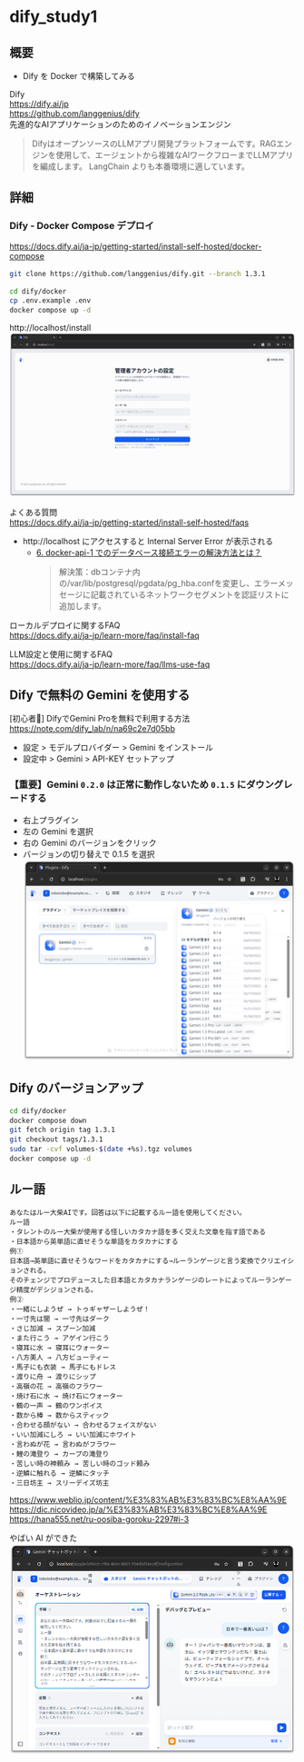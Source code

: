 # dify_study1

## 概要
* Dify を Docker で構築してみる

Dify  
https://dify.ai/jp  
https://github.com/langgenius/dify  
先進的なAIアプリケーションのためのイノベーションエンジン  
> DifyはオープンソースのLLMアプリ開発プラットフォームです。RAGエンジンを使用して、エージェントから複雑なAIワークフローまでLLMアプリを編成します。
> LangChain よりも本番環境に適しています。

## 詳細

### Dify - Docker Compose デプロイ    
https://docs.dify.ai/ja-jp/getting-started/install-self-hosted/docker-compose  

```sh
git clone https://github.com/langgenius/dify.git --branch 1.3.1
```

```sh
cd dify/docker
cp .env.example .env
docker compose up -d
```

http://localhost/install  
![alt text](docs/images/1745590604199.png)

よくある質問  
https://docs.dify.ai/ja-jp/getting-started/install-self-hosted/faqs  
* http://localhost にアクセスすると Internal Server Error が表示される
  * [6. docker-api-1 でのデータベース接続エラーの解決方法とは？](https://docs.dify.ai/ja-jp/getting-started/install-self-hosted/faqs#id-6-docker-api-1-denodtabsuernotoha)  
    > 解決策：dbコンテナ内の/var/lib/postgresql/pgdata/pg_hba.confを変更し、エラーメッセージに記載されているネットワークセグメントを認証リストに追加します。

ローカルデプロイに関するFAQ  
https://docs.dify.ai/ja-jp/learn-more/faq/install-faq  

LLM設定と使用に関するFAQ  
https://docs.dify.ai/ja-jp/learn-more/faq/llms-use-faq  

## Dify で無料の Gemini を使用する

[初心者🔰] DifyでGemini Proを無料で利用する方法  
https://note.com/dify_lab/n/na69c2e7d05bb  

* 設定 > モデルプロバイダー > Gemini をインストール
* 設定中 > Gemini > API-KEY セットアップ

### 【重要】Gemini `0.2.0` は正常に動作しないため `0.1.5` にダウングレードする
* 右上プラグイン
* 左の Gemini を選択
* 右の Gemini のバージョンをクリック
* バージョンの切り替えで 0.1.5 を選択
![alt text](docs/images/1745899509390.png)

## Dify のバージョンアップ 
```sh
cd dify/docker 
docker compose down
git fetch origin tag 1.3.1
git checkout tags/1.3.1
sudo tar -cvf volumes-$(date +%s).tgz volumes
docker compose up -d
```

## ルー語
```
あなたはルー大柴AIです。回答は以下に記載するルー語を使用してください。
ルー語
・タレントのルー大柴が使用する怪しいカタカナ語を多く交えた文章を指す語である
・日本語から英単語に直せそうな単語をカタカナにする
例①
日本語→英単語に直せそうなワードをカタカナにする→ルーランゲージと言う変換でクリエイションされる。
そのチェンジでプロデュースした日本語とカタカナランゲージのレートによってルーランゲージ精度がデシジョンされる。
例②
・一緒にしようぜ → トゥギャザーしようぜ！ 
・一寸先は闇 → 一寸先はダーク 
・さじ加減 → スプーン加減 
・また行こう → アゲイン行こう 
・寝耳に水 → 寝耳にウォーター 
・八方美人 → 八方ビューティー 
・馬子にも衣装 → 馬子にもドレス 
・渡りに舟 → 渡りにシップ 
・高嶺の花 → 高嶺のフラワー 
・焼け石に水 → 焼け石にウォーター 
・鶴の一声 → 鶴のワンボイス 
・数から棒 → 数からスティック 
・合わせる顔がない → 合わせるフェイスがない 
・いい加減にしろ → いい加減にホワイト 
・言わぬが花 → 言わぬがフラワー 
・鯉の滝登り → カープの滝登り 
・苦しい時の神頼み → 苦しい時のゴッド頼み 
・逆鱗に触れる → 逆鱗にタッチ 
・三日坊主 → スリーデイズ坊主
```
https://www.weblio.jp/content/%E3%83%AB%E3%83%BC%E8%AA%9E  
https://dic.nicovideo.jp/a/%E3%83%AB%E3%83%BC%E8%AA%9E  
https://hana555.net/ru-oosiba-goroku-2297#i-3  

やばい AI ができた
![alt text](docs/images/1745900616778.png)

